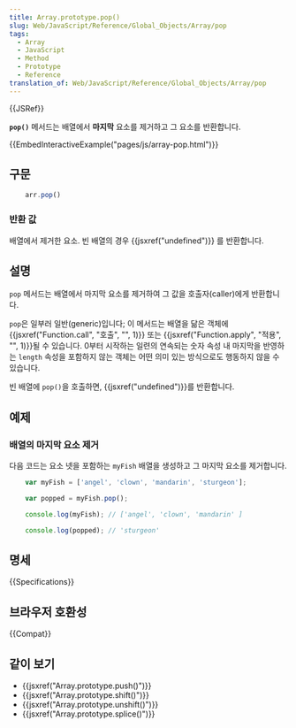 ```yaml
---
title: Array.prototype.pop()
slug: Web/JavaScript/Reference/Global_Objects/Array/pop
tags:
  - Array
  - JavaScript
  - Method
  - Prototype
  - Reference
translation_of: Web/JavaScript/Reference/Global_Objects/Array/pop
---
```


{{JSRef}}

**`pop()`** 메서드는 배열에서 **마지막** 요소를 제거하고 그 요소를 반환합니다.

{{EmbedInteractiveExample("pages/js/array-pop.html")}}

## 구문

```js
    arr.pop()
```

### 반환 값

배열에서 제거한 요소. 빈 배열의 경우 {{jsxref("undefined")}} 를 반환합니다.

## 설명

`pop` 메서드는 배열에서 마지막 요소를 제거하여 그 값을 호출자(caller)에게 반환합니다.

`pop`은 일부러 일반(generic)입니다; 이 메서드는 배열을 닮은 객체에 {{jsxref("Function.call", "호출", "", 1)}} 또는 {{jsxref("Function.apply", "적용", "", 1)}}될 수 있습니다. 0부터 시작하는 일련의 연속되는 숫자 속성 내 마지막을 반영하는 `length` 속성을 포함하지 않는 객체는 어떤 의미 있는 방식으로도 행동하지 않을 수 있습니다.

빈 배열에 `pop()`을 호출하면, {{jsxref("undefined")}}를 반환합니다.

## 예제

### 배열의 마지막 요소 제거

다음 코드는 요소 넷을 포함하는 `myFish` 배열을 생성하고 그 마지막 요소를 제거합니다.

```js
    var myFish = ['angel', 'clown', 'mandarin', 'sturgeon'];

    var popped = myFish.pop();

    console.log(myFish); // ['angel', 'clown', 'mandarin' ]

    console.log(popped); // 'sturgeon'
```

## 명세

{{Specifications}}

## 브라우저 호환성

{{Compat}}

## 같이 보기

- {{jsxref("Array.prototype.push()")}}
- {{jsxref("Array.prototype.shift()")}}
- {{jsxref("Array.prototype.unshift()")}}
- {{jsxref("Array.prototype.splice()")}}
